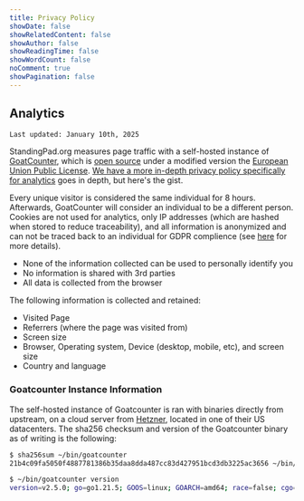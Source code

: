 ```yaml
---
title: Privacy Policy
showDate: false
showRelatedContent: false
showAuthor: false
showReadingTime: false
showWordCount: false
noComment: true
showPagination: false
---
```


## Analytics

```txt
Last updated: January 10th, 2025
```

StandingPad.org measures page traffic with a self-hosted instance of [GoatCounter](https://goatcounter.com),
which is [open source](https://github.com/arp242/goatcounter) under a
modified version the [European Union Public License](https://github.com/arp242/goatcounter/blob/master/LICENSE).
[We have a more in-depth privacy policy specifically for analytics](https://stats.standingpad.org/help/privacy)
goes in depth, but here's the gist.

Every unique visitor is considered the same individual for 8 hours. Afterwards,
GoatCounter will consider an individual to be a different person. Cookies are not
used for analytics, only IP addresses (which are hashed when stored to reduce traceability),
and all information is anonymized and can not be traced back to an individual for
GDPR complience (see [here](https://stats.standingpad.org/help/gdpr) for more details).

- None of the information collected can be used to personally identify you
- No information is shared with 3rd parties
- All data is collected from the browser

The following information is collected and retained:

- Visited Page
- Referrers (where the page was visited from)
- Screen size
- Browser, Operating system, Device (desktop, mobile, etc), and screen size
- Country and language

### Goatcounter Instance Information

The self-hosted instance of Goatcounter is ran with binaries directly from upstream,
on a cloud server from [Hetzner](https://www.hetzner.com/), located in one of their
US datacenters. The sha256 checksum and version of the Goatcounter binary as of writing
is the following:

```bash
$ sha256sum ~/bin/goatcounter
21b4c09fa5050f4887781386b35daa8dda487cc83d427951bcd3db3225ac3656 ~/bin/goatcounter

$ ~/bin/goatcounter version
version=v2.5.0; go=go1.21.5; GOOS=linux; GOARCH=amd64; race=false; cgo=true
```
